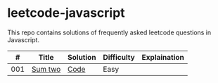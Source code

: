 # leetcode-javascript
This repo contains solutions of frequently asked leetcode questions in Javascript.

| # | Title | Solution | Difficulty | Explaination|
|---| ----- | -------- | ---------- |-------------- |
|001|[Sum two](https://leetcode.com/problems/two-sum/) | [Code](./solutions/0001.TwoSum.js)|Easy|